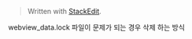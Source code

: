


> Written with [StackEdit](https://stackedit.io/).



webview_data.lock 파일이 문제가 되는 경우 삭제 하는 방식
<!--stackedit_data:
eyJoaXN0b3J5IjpbMjE0MTgzNTA5LDczMDk5ODExNl19
-->